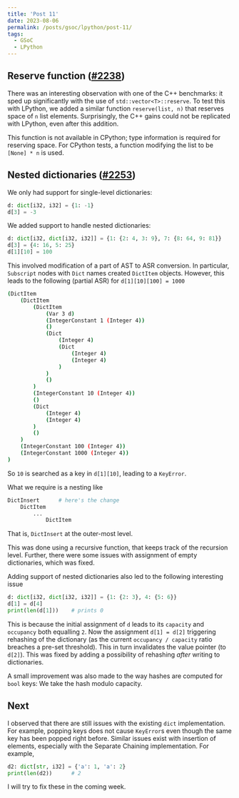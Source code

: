 ```yaml
---
title: 'Post 11'
date: 2023-08-06
permalink: /posts/gsoc/lpython/post-11/
tags:
  - GSoC
  - LPython
---
```


## Reserve function ([#2238](https://github.com/lcompilers/lpython/pull/2238))

There was an interesting observation with one of the C++ benchmarks: it sped up significantly with the use of `std::vector<T>::reserve`. To test this with LPython, we added a similar function `reserve(list, n)` that reserves space of `n` list elements. Surprisingly, the C++ gains could not be replicated with LPython, even after this addition.

This function is not available in CPython; type information is required for reserving space. For CPython tests, a function modifying the list to be `[None] * n` is used.

## Nested dictionaries ([#2253](https://github.com/lcompilers/lpython/pull/2253))

We only had support for single-level dictionaries:
```python
d: dict[i32, i32] = {1: -1}
d[3] = -3
```

We added support to handle nested dictionaries:
```python
d: dict[i32, dict[i32, i32]] = {1: {2: 4, 3: 9}, 7: {8: 64, 9: 81}}
d[3] = {4: 16, 5: 25}
d[1][10] = 100
```

This involved modification of a part of AST to ASR conversion. In particular, `Subscript` nodes with `Dict` names created `DictItem` objects. However, this leads to the following (partial ASR) for `d[1][10][100] = 1000`
```bash
(DictItem
    (DictItem
        (DictItem
            (Var 3 d)
            (IntegerConstant 1 (Integer 4))
            ()
            (Dict
                (Integer 4)
                (Dict
                    (Integer 4)
                    (Integer 4)
                )
            )
            ()
        )
        (IntegerConstant 10 (Integer 4))
        ()
        (Dict
            (Integer 4)
            (Integer 4)
        )
        ()
    )
    (IntegerConstant 100 (Integer 4))
    (IntegerConstant 1000 (Integer 4))
)
```
So `10` is searched as a key in `d[1][10]`, leading to a `KeyError`.

What we require is a nesting like
```bash
DictInsert      # here's the change
    DictItem
        ...
            DictItem
```
That is, `DictInsert` at the outer-most level.

This was done using a recursive function, that keeps track of the recursion level. Further, there were some issues with assignment of empty dictionaries, which was fixed.

Adding support of nested dictionaries also led to the following interesting issue
```python
d: dict[i32, dict[i32, i32]] = {1: {2: 3}, 4: {5: 6}}
d[1] = d[4]
print(len(d[1]))    # prints 0
```
This is because the initial assignment of `d` leads to its `capacity` and `occupancy` both equalling `2`. Now the assignment `d[1] = d[2]` triggering rehashing of the dictionary (as the current `occupancy / capacity` ratio breaches a pre-set threshold). This in turn invalidates the value pointer (to `d[2]`). This was fixed by adding a possibility of rehashing *after* writing to dictionaries.

A small improvement was also made to the way hashes are computed for `bool` keys: We take the hash modulo capacity.

## Next

I observed that there are still issues with the existing `dict` implementation. For example, popping keys does not cause `KeyError`s even though the same key has been popped right before. Similar issues exist with insertion of elements, especially with the Separate Chaining implementation. For example,
```python
d2: dict[str, i32] = {'a': 1, 'a': 2}
print(len(d2))      # 2
```

I will try to fix these in the coming week.
